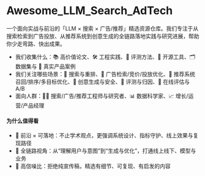 # Awesome_LLM_Search_AdTech
一个面向实战与前沿的「LLM × 搜索 × 广告/推荐」精选资源仓库。我们专注于从搜索检索到广告投放、从推荐系统到创意生成的全链路落地实践与研究进展，帮助你少走弯路、快出成果。

- 我们收集什么：📚 高价值论文、🛠️ 工程实践、🧪 评测方法、🧰 开源工具、🗂️ 数据集与 🧾 真实产品案例
- 我们关注哪些场景：🔎 搜索与重排、🎯 广告检索/竞价/投放优化、🧲 推荐系统召回/排序/多目标优化、🎨 创意生成与安全、📏 评测与归因、🧭 在线评估与 A/B
- 面向人群：👩‍💻 搜索/广告/推荐工程师与研究者、📊 数据科学家、📈 增长/运营/产品经理

#### 为什么值得看
- 🚀 前沿 × 可落地：不止学术观点，更强调系统设计、指标守护、线上效果与复现路径
- 🔗 全链路视角：从“理解用户与意图”到“生成与优化”，打通线上线下、模型与业务
- 🎯 高信噪比：拒绝纯宣传稿，精选有细节、可复现、有启发的内容

